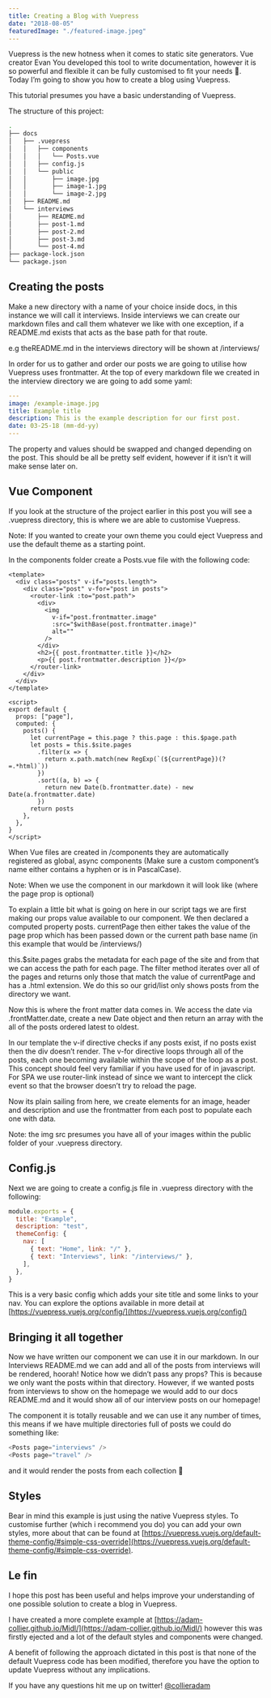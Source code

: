 ```yaml
---
title: Creating a Blog with Vuepress
date: "2018-08-05"
featuredImage: "./featured-image.jpeg"
---
```


Vuepress is the new hotness when it comes to static site generators. Vue creator Evan You developed this tool to write documentation, however it is so powerful and flexible it can be fully customised to fit your needs 💪. Today I’m going to show you how to create a blog using Vuepress.

This tutorial presumes you have a basic understanding of Vuepress.

The structure of this project:

```bash
.
├── docs
│   ├── .vuepress
│   │   ├── components
│   │   │   └── Posts.vue
│   │   ├── config.js
│   │   └── public
│   │       ├── image.jpg
│   │       ├── image-1.jpg
│   │       └── image-2.jpg
│   ├── README.md
│   └── interviews
│       ├── README.md
│       ├── post-1.md
│       ├── post-2.md
│       ├── post-3.md
│       └── post-4.md
├── package-lock.json
└── package.json

```

## Creating the posts

Make a new directory with a name of your choice inside docs, in this instance we will call it interviews. Inside interviews we can create our markdown files and call them whatever we like with one exception, if a README.md exists that acts as the base path for that route.

e.g theREADME.md in the interviews directory will be shown at /interviews/

In order for us to gather and order our posts we are going to utilise how Vuepress uses frontmatter. At the top of every markdown file we created in the interview directory we are going to add some yaml:

```yaml
---
image: /example-image.jpg
title: Example title
description: This is the example description for our first post.
date: 03-25-18 (mm-dd-yy)
---

```

The property and values should be swapped and changed depending on the post. This should be all be pretty self evident, however if it isn’t it will make sense later on.

## Vue Component

If you look at the structure of the project earlier in this post you will see a .vuepress directory, this is where we are able to customise Vuepress.

Note: If you wanted to create your own theme you could eject Vuepress and use the default theme as a starting point.

In the components folder create a Posts.vue file with the following code:

```vue
<template>
  <div class="posts" v-if="posts.length">
    <div class="post" v-for="post in posts">
      <router-link :to="post.path">
        <div>
          <img
            v-if="post.frontmatter.image"
            :src="$withBase(post.frontmatter.image)"
            alt=""
          />
        </div>
        <h2>{{ post.frontmatter.title }}</h2>
        <p>{{ post.frontmatter.description }}</p>
      </router-link>
    </div>
  </div>
</template>

<script>
export default {
  props: ["page"],
  computed: {
    posts() {
      let currentPage = this.page ? this.page : this.$page.path
      let posts = this.$site.pages
        .filter(x => {
          return x.path.match(new RegExp(`(${currentPage})(?=.*html)`))
        })
        .sort((a, b) => {
          return new Date(b.frontmatter.date) - new Date(a.frontmatter.date)
        })
      return posts
    },
  },
}
</script>
```

When Vue files are created in /components they are automatically registered as global, async components (Make sure a custom component’s name either contains a hyphen or is in PascalCase).

Note: When we use the component in our markdown it will look like <Posts page="interviews"> (where the page prop is optional)

To explain a little bit what is going on here in our script tags we are first making our props value available to our component. We then declared a computed property posts. currentPage then either takes the value of the page prop which has been passed down or the current path base name (in this example that would be /interviews/)

this.\$site.pages grabs the metadata for each page of the site and from that we can access the path for each page. The filter method iterates over all of the pages and returns only those that match the value of currentPage and has a .html extension. We do this so our grid/list only shows posts from the directory we want.

Now this is where the front matter data comes in. We access the date via .frontMatter.date, create a new Date object and then return an array with the all of the posts ordered latest to oldest.

In our template the v-if directive checks if any posts exist, if no posts exist then the div doesn’t render. The v-for directive loops through all of the posts, each one becoming available within the scope of the loop as a post. This concept should feel very familiar if you have used for of in javascript. For SPA we use router-link instead of <a href=""></a> since we want to intercept the click event so that the browser doesn’t try to reload the page.

Now its plain sailing from here, we create elements for an image, header and description and use the frontmatter from each post to populate each one with data.

Note: the img src presumes you have all of your images within the public folder of your .vuepress directory.

## Config.js

Next we are going to create a config.js file in .vuepress directory with the following:

```js
module.exports = {
  title: "Example",
  description: "test",
  themeConfig: {
    nav: [
      { text: "Home", link: "/" },
      { text: "Interviews", link: "/interviews/" },
    ],
  },
}
```

This is a very basic config which adds your site title and some links to your nav. You can explore the options available in more detail at [https://vuepress.vuejs.org/config/](https://vuepress.vuejs.org/config/)

## Bringing it all together

Now we have written our component we can use it in our markdown. In our Interviews README.md we can add<Posts /> and all of the posts from interviews will be rendered, hoorah! Notice how we didn’t pass any props? This is because we only want the posts within that directory. However, if we wanted posts from interviews to show on the homepage we would add<Posts page="interviews" /> to our docs README.md and it would show all of our interview posts on our homepage!

The component it is totally reusable and we can use it any number of times, this means if we have multiple directories full of posts we could do something like:

```js
<Posts page="interviews" />
<Posts page="travel" />
```

and it would render the posts from each collection 🙌

## Styles

Bear in mind this example is just using the native Vuepress styles. To customise further (which i recommend you do) you can add your own styles, more about that can be found at [https://vuepress.vuejs.org/default-theme-config/#simple-css-override](https://vuepress.vuejs.org/default-theme-config/#simple-css-override).

## Le fin

I hope this post has been useful and helps improve your understanding of one possible solution to create a blog in Vuepress.

I have created a more complete example at [https://adam-collier.github.io/Midl/](https://adam-collier.github.io/Midl/) however this was firstly ejected and a lot of the default styles and components were changed.

A benefit of following the approach dictated in this post is that none of the default Vuepress code has been modified, therefore you have the option to update Vuepress without any implications.

If you have any questions hit me up on twitter! [@collieradam](https://twitter/com/collieradam)
